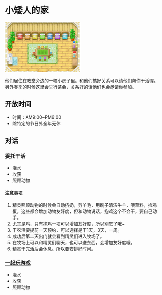 # 小矮人的家

![小矮人的家](小矮人的家.png)

他们居住在教堂旁边的一幢小房子里。和他们搞好关系可以请他们帮你干活喔。
另外春季的时候这里会举行茶会，关系好的话他们也会邀请你参加。

## 开放时间

- 时间：AM9:00~PM6:00
- 除特定的节日外全年无休

## 对话

### 委托干活

- 浇水
- 收获
- 照顾动物

#### 注意事项

1. 精灵照顾动物的时候会自动挤奶，剪羊毛，用刷子清洁牛羊，喂草料，捡鸡蛋，这些都会增加动物友好度，但和动物说话，抱鸡这个不会干，要自己动手。
2. 尤其是鸡，只有抱鸡一项可以增加友好度，所以别忘了哦~
3. 干农活要提前一天预约，可以选择是干1天，3天，一周。
4. 成功后第二天出门就会看到精灵们进入牧场了。
5. 在牧场上可以和精灵们聊天，也可以送东西，会增加友好度哦。
6. 精灵干完活后会休息。所以要安排好时间。

### [一起玩游戏](/place/game.md)

- 浇水
- 收获
- 照顾动物
